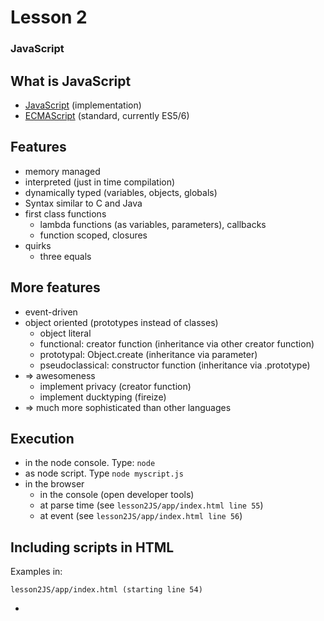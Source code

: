 # Lesson 2
### JavaScript



## What is JavaScript

- [JavaScript](https://developer.mozilla.org/en-US/docs/Web/JavaScript) (implementation)
- [ECMAScript](https://developer.mozilla.org/en-US/docs/Web/JavaScript/Language_Resources) (standard, currently ES5/6)



## Features

- memory managed
- interpreted (just in time compilation)
- dynamically typed (variables, objects, globals)
- Syntax similar to C and Java
- first class functions
  - lambda functions (as variables, parameters), callbacks
  - function scoped, closures
- quirks
  - three equals



## More features

- event-driven
- object oriented (prototypes instead of classes)
  - object literal
  - functional: creator function (inheritance via other creator function)
  - prototypal: Object.create (inheritance via parameter)
  - pseudoclassical: constructor function (inheritance via .prototype)
- => awesomeness
  - implement privacy (creator function)
  - implement ducktyping (fireize)
- => much more sophisticated than other languages



## Execution

- in the node console. Type: `node`
- as node script. Type `node myscript.js`
- in the browser
  - in the console (open developer tools)
  - at parse time (see `lesson2JS/app/index.html line 55`)
  - at event (see `lesson2JS/app/index.html line 56`)



## Including scripts in HTML

Examples in:
```
lesson2JS/app/index.html (starting line 54)
```

- <script> tag
- <script src="path/to/file">



## Hands-on

```
https://www.codecademy.com/en/tracks/javascript-combined
```



## Resources
- Book: Douglas Crockford, [JavaScript the Good Parts](http://www.amazon.de/JavaScript-Parts-Working-Shallow-Grain/dp/0596517742)  
- Mozilla Developer Network (mdn)
  - [reference](https://developer.mozilla.org/en-US/docs/Web/JavaScript) for JavaScript, CSS, HTML
  - [js intro](https://developer.mozilla.org/en-US/docs/Web/JavaScript/A_re-introduction_to_JavaScript), [object oriented js](https://developer.mozilla.org/en-US/docs/Web/JavaScript/Introduction_to_Object-Oriented_JavaScript), [inheritance](https://developer.mozilla.org/en-US/docs/Web/JavaScript/Inheritance_and_the_prototype_chain)
- other important sites
  - caniuse - http://caniuse.com/
  - stackoverflow - http://stackoverflow.com/
- videos
  - best [introduction to JS](https://www.youtube.com/watch?v=v2ifWcnQs6M) by Douglas Crockford (inventor of [JSON](https://en.wikipedia.org/wiki/JSON))
  - [part 2](https://www.youtube.com/watch?v=Y2Y0U-2qJMs)
  - [part 3](https://www.youtube.com/watch?v=DwYPG6vreJg)
  - [code as craft video](http://original.livestream.com/etsy/video?clipId=pla_1463e546-47ed-4a93-b59a-bd52b236e8b8) by Douglas Crockford
  - brief [history](https://brendaneich.com/2010/07/a-brief-history-of-javascript/) by Brendan Eich (creator of JS)
